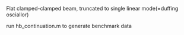 Flat clamped-clamped beam, truncated to single linear mode(=duffing osciallor)

run hb_continuation.m to generate benchmark data